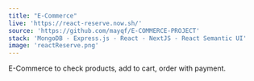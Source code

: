 ```yaml
---
title: "E-Commerce"
live: 'https://react-reserve.now.sh/'
source: 'https://github.com/mayqf/E-COMMERCE-PROJECT'
stack: 'MongoDB - Express.js - React - NextJS - React Semantic UI'
image: 'reactReserve.png'
---
```


E-Commerce to check products, add to cart, order with payment.
